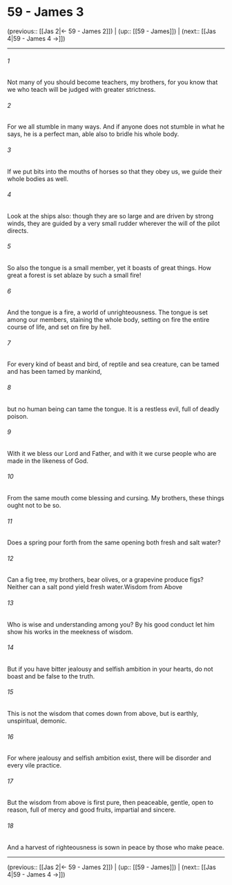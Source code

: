 # 59 - James 3

(previous:: [[Jas 2|← 59 - James 2]]) | (up:: [[59 - James]]) | (next:: [[Jas 4|59 - James 4 →]])

***


###### 1 
Not many of you should become teachers, my brothers, for you know that we who teach will be judged with greater strictness. 

###### 2 
For we all stumble in many ways. And if anyone does not stumble in what he says, he is a perfect man, able also to bridle his whole body. 

###### 3 
If we put bits into the mouths of horses so that they obey us, we guide their whole bodies as well. 

###### 4 
Look at the ships also: though they are so large and are driven by strong winds, they are guided by a very small rudder wherever the will of the pilot directs. 

###### 5 
So also the tongue is a small member, yet it boasts of great things. How great a forest is set ablaze by such a small fire! 

###### 6 
And the tongue is a fire, a world of unrighteousness. The tongue is set among our members, staining the whole body, setting on fire the entire course of life, and set on fire by hell. 

###### 7 
For every kind of beast and bird, of reptile and sea creature, can be tamed and has been tamed by mankind, 

###### 8 
but no human being can tame the tongue. It is a restless evil, full of deadly poison. 

###### 9 
With it we bless our Lord and Father, and with it we curse people who are made in the likeness of God. 

###### 10 
From the same mouth come blessing and cursing. My brothers, these things ought not to be so. 

###### 11 
Does a spring pour forth from the same opening both fresh and salt water? 

###### 12 
Can a fig tree, my brothers, bear olives, or a grapevine produce figs? Neither can a salt pond yield fresh water.Wisdom from Above 

###### 13 
Who is wise and understanding among you? By his good conduct let him show his works in the meekness of wisdom. 

###### 14 
But if you have bitter jealousy and selfish ambition in your hearts, do not boast and be false to the truth. 

###### 15 
This is not the wisdom that comes down from above, but is earthly, unspiritual, demonic. 

###### 16 
For where jealousy and selfish ambition exist, there will be disorder and every vile practice. 

###### 17 
But the wisdom from above is first pure, then peaceable, gentle, open to reason, full of mercy and good fruits, impartial and sincere. 

###### 18 
And a harvest of righteousness is sown in peace by those who make peace.

***

(previous:: [[Jas 2|← 59 - James 2]]) | (up:: [[59 - James]]) | (next:: [[Jas 4|59 - James 4 →]])
